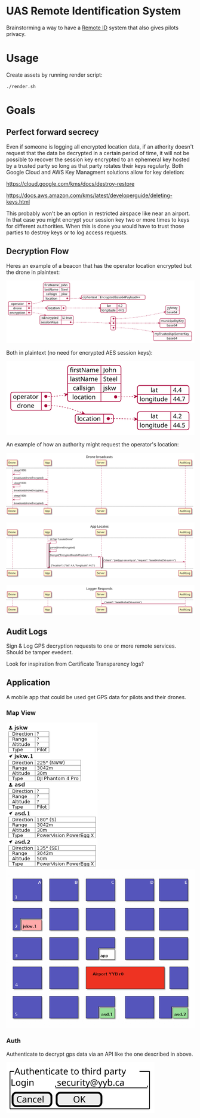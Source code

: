 # UAS Remote Identification System
Brainstorming a way to have a [Remote ID](https://www.faa.gov/uas/getting_started/remote_id/) system that also gives pilots privacy. 

# Usage
Create assets by running render script:

```
./render.sh
```

# Goals

## Perfect forward secrecy
Even if someone is logging all encrypted location data, if an athority doesn't request that the data be decrypted in a certain period of time, it will not be possible to recover the session key encrypted to an ephemeral key hosted by a trusted party so long as that party rotates their keys regularly. Both Google Cloud and AWS Key Managment solutions allow for key deletion:

https://cloud.google.com/kms/docs/destroy-restore

https://docs.aws.amazon.com/kms/latest/developerguide/deleting-keys.html

This probably won't be an option in restricted airspace like near an airport. In that case you might encrypt your session key two or more times to keys for different authorities. When this is done you would have to trust those parties to destroy keys or to log access requests.

## Decryption Flow
Heres an example of a beacon that has the operator location encrypted but the drone in plaintext:

![droneEncrypted object diagram](https://raw.githubusercontent.com/BlackthornYugen/d2x/media/out/json/droneEncrypted.svg "droneEncrypted json object")

Both in plaintext (no need for encrypted AES session keys):

![dronePlaintext object diagram](https://raw.githubusercontent.com/BlackthornYugen/d2x/media/out/json/dronePlaintext.svg "dronePlaintext json object")

An example of how an authority might request the operator's location:

![A swimlane diagram showing messages broadcasted from drone.](https://raw.githubusercontent.com/BlackthornYugen/d2x/media/out/json/droneEncryptedFlow_001.svg)

![A swimlane diagram showing how messages could be decrypted.](https://raw.githubusercontent.com/BlackthornYugen/d2x/media/out/json/droneEncryptedFlow_002.svg)

![A swimlane diagram showing log acknowlegement.](https://raw.githubusercontent.com/BlackthornYugen/d2x/media/out/json/droneEncryptedFlow_003.svg)

## Audit Logs
Sign & Log GPS decryption requests to one or more remote services. Should be tamper evedent.

Look for inspiration from Certificate Transparency logs?

## Application
A mobile app that could be used get GPS data for pilots and their drones.

### Map View

![A series of tables showing drone details](https://raw.githubusercontent.com/BlackthornYugen/d2x/media/out/drone-details.gif "Drone details view") 
![An animaged map showing drone locations](https://raw.githubusercontent.com/BlackthornYugen/d2x/media/out/drone-map.gif "Drone map view")

### Auth
Authenticate to decrypt gps data via an API like the one described in above.

![Auth Screen](https://raw.githubusercontent.com/BlackthornYugen/d2x/media/out/app_ui/AuthTrusted.svg "Drone details view")
